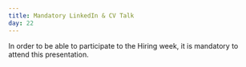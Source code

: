 ```yaml
---
title: Mandatory LinkedIn & CV Talk
day: 22
---
```


In order to be able to participate to the Hiring week, it is mandatory to attend this presentation.

